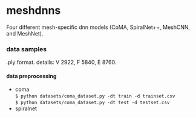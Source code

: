 # meshdnns
Four different mesh-specific dnn models (CoMA, SpiralNet++, MeshCNN, and MeshNet).

### data samples
.ply format.
details: V 2922, F 5840, E 8760.

#### data preprocessing
* coma  
`$ python datasets/coma_dataset.py -dt train -d trainset.csv`  
`$ python datasets/coma_dataset.py -dt test -d testset.csv`
* spiralnet
